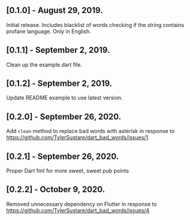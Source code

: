 ## [0.1.0] - August 29, 2019.

Initial release. Includes blacklist of words checking if the string contains profane language. Only in English.

## [0.1.1] - September 2, 2019.

Clean up the example.dart file.

## [0.1.2] - September 2, 2019.

Update README example to use latest version.

## [0.2.0] - September 26, 2020.

Add `clean` method to replace bad words with asterisk in response to https://github.com/TylerSustare/dart_bad_words/issues/1

## [0.2.1] - September 26, 2020.

Proper Dart fmt for more sweet, sweet pub points

## [0.2.2] - October 9, 2020.

Removed unnecessary dependency on Flutter in response to https://github.com/TylerSustare/dart_bad_words/issues/4
